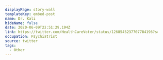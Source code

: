 ```yaml
---
displayPage: story-wall
templateKey: embed-post
name: Dr. Kali
hideName: false
date: 2020-06-09T22:51:29.194Z
link: https://twitter.com/HealthCareVoter/status/1268545237707784196?s=20
occupation: Psychiatrist
source: twitter
tags:
  - Other
---
```


